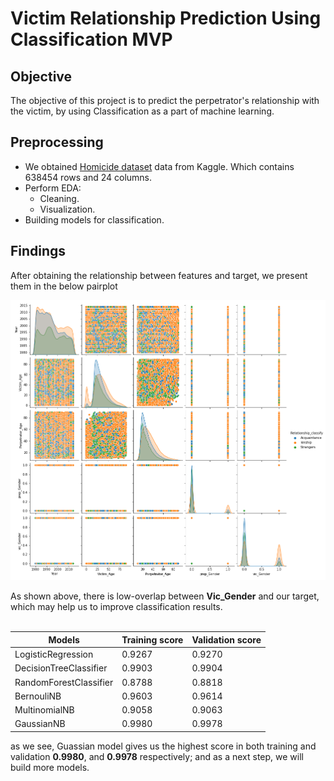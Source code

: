 # Victim Relationship Prediction Using Classification MVP
## Objective
The objective of this project is to predict the perpetrator's relationship with the victim, by using Classification as a part of machine learning.
## Preprocessing 
- We obtained [Homicide dataset](https://www.kaggle.com/murderaccountability/homicide-reports) data from Kaggle. Which contains 638454 rows and 24 columns.<br/>
- Perform EDA: <br/> 
  - Cleaning.
  - Visualization.
- Building models for classification.
## Findings
After obtaining the relationship between features and target, we present them in the below pairplot

<img src = 'https://github.com/amjadalth/Predicting-Victim-Relasionship-Classification-Project/blob/main/Images/pairplot.png' />

As shown above, there is low-overlap between **Vic_Gender** and our target, which may help us to improve classification results.
<br/><br>

Models | Training score | Validation score
------ | ---------------| ----------------
LogisticRegression  | 0.9267 | 0.9270
DecisionTreeClassifier  | 0.9903 | 0.9904
RandomForestClassifier | 0.8788 | 0.8818
BernouliNB | 0.9603 | 0.9614
MultinomialNB | 0.9058 | 0.9063
GaussianNB | 0.9980 | 0.9978


as we see, Guassian model gives us the highest score in both training and validation **0.9980**, and **0.9978** respectively; and as a next step, we will build more models.
